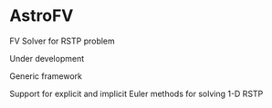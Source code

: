 # AstroFV
FV Solver for RSTP problem

Under development

Generic framework

Support for explicit and implicit Euler methods for solving 1-D RSTP
